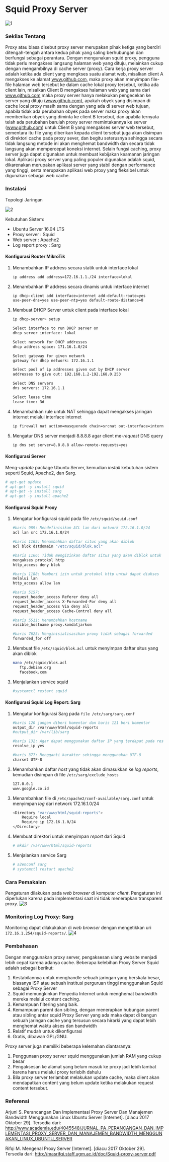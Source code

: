 # Squid Proxy Server
![1](https://github.com/renisakhairiyah/proxysquid/blob/master/squid.jpg)
### Sekilas Tentang
Proxy atau biasa disebut proxy server merupakan pihak ketiga yang berdiri ditengah-tengah antara kedua pihak yang saling berhubungan dan berfungsi sebagai perantara. Dengan mengunakan squid proxy, pengguna tidak perlu mengakses langsung halaman web yang dituju, melainkan cukup dengan mengambilnya di cache server (proxy).
Cara kerja proxy server adalah ketika ada client yang mengkses suatu alamat web, misalkan client A mengakses ke alamat www.github.com, maka proxy akan menyimpan file-file halaman web tersebut ke dalam cache lokal proxy tersebut, ketika ada client lain, misalkan Client B mengakses halaman web yang sama dari www.github.com maka proxy server hanya melakukan pengecekan ke server yang dituju (www.github.com), apakah obyek yang disimpan di cache local proxy masih sama dengan yang ada di server web tujuan, apabila tidak ada perubahan obyek pada server maka proxy akan memberikan obyek yang diminta ke client B tersebut, dan apabila ternyata telah ada perubahan barulah proxy server memintakannya ke server (www.github.com) untuk Client B yang mengakses server web tersebut, sementara itu file yang diberikan kepada client tersebut juga akan disimpan di direktori cache pada proxy sever, dan begitu seterusnya sehingga secara tidak langsung   metode ini akan menghemat bandwidth dan secara tidak langsung akan mempercepat koneksi internet.
Selain fungsi caching, proxy server juga dapat digunakan untuk membuat kebijakan keamanan jaringan lokal. Aplikasi proxy server yang paling populer digunakan adalah squid, dikarenakan merupakan aplikasi server yang stabil dengan performance yang tinggi, serta merupakan aplikasi web proxy yang fleksibel untuk digunakan sebagai web cache.

### Instalasi
Topologi Jaringan 

 ![2](https://github.com/renisakhairiyah/proxysquid/blob/master/Topologi.png)


Kebutuhan Sistem:
- Ubuntu Server 16.04 LTS 
- Proxy server : Squid
- Web server : Apache2
- Log report proxy : Sarg

#### Konfigurasi Router MikroTik
1. Menambahkan IP address secara statik untuk interface lokal
    ```sh
    ip address add address=172.16.1.1./24 interface=lokal 
    ```
2. Menambahkan IP address secara dinamis untuk interface internet
    ```sh 
    ip dhcp-client add interface=internet add-default-route=yes 
    use-peer-dns=yes use-peer-ntp=yes default-route-distance=0
    ```
3. Membuat DHCP Server untuk client pada interface lokal
    ```sh
    ip dhcp-server> setup
    
    Select interface to run DHCP server on
    dhcp server interface: lokal
    
    Select network for DHCP addresses
    dhcp address space: 171.16.1.0/24
    
    Select gateway for given network
    gateway for dhcp network: 172.16.1.1
    
    Select pool of ip addresses given out by DHCP server
    addresses to give out: 192.168.1.2-192.168.0.253
    
    Select DNS servers
    dns servers: 172.16.1.1
   
    Select lease time
    lease time: 3d
    ```
4. Menambahkan rule untuk NAT sehingga dapat mengakses jaringan internet melalui interface internet
    ```sh
    ip firewall nat action=masquerade chain=srcnat out-interface=internet
    ```
5. Mengatur DNS server menjadi 8.8.8.8 agar client me-*request* DNS query
    ```sh
    ip dns set server=8.8.8.8 allow-remote-requests=yes
    ```

#### Konfigurasi Server
Meng-*update* package Ubuntu Server, kemudian *install* kebutuhan sistem seperti Squid, Apache2, dan Sarg. 
```sh
# apt-get update
# apt-get -y install squid
# apt-get -y install sarg
# apt-get -y install apache2 
```
#### Konfigurasi Squid Proxy
1. Mengatur konfigurasi squid pada file `/etc/squid/squid.conf`
    ```sh
    #baris 989: Mendefinisikan ACL lan dari network 172.16.1.0/24
    acl lan src 172.16.1.0/24
    
    #baris 1165: Menambahkan daftar situs yang akan diblok
    acl blok dstdomain "/etc/squid/blok.acl"
    
    #baris 1166: Tidak mengizinkan daftar situs yang akan diblok untuk 
    mengakses protokol http
    http_access deny blok

    #baris 1188: Memberi izin untuk protokol http untuk dapat diakses 
    melalui lan
    http_access allow lan
    
    #baris 5157: 
    request_header_access Referer deny all
    request_header_access X-Forwarded-For deny all
    request_header_access Via deny all
    request_header_access Cache-Control deny all
    
    #baris 5511: Menambahkan hostname
    visible_hostname proxy.komdatjarkom

    #baris 7625: Menginisialisasikan proxy tidak sebagai forwarded
    forwarded_for off
    ```
2. Membuat file `/etc/squid/blok.acl` untuk menyimpan daftar situs yang akan diblok
   ```sh
   nano /etc/squid/blok.acl
      ftp.debian.org
      facebook.com
   ```
3. Menjalankan service squid
    ```sh
    #systemctl restart squid
    ```
#### Konfigurasi Squid Log Report: Sarg 
1. Mengatur konfigurasi Sarg pada `file /etc/sarg/sarg.conf`
    ```sh
    #baris 120 jangan diberi komentar dan baris 121 beri komentar
    output_dir /var/www/html/squid-reports
    #output_dir /var/lib/sarg
    
    #baris 132: Agar dapat menggunakan daftar IP yang terdapat pada resolve
    resolve_ip yes
    
    #baris 377: Mengganti karakter sehingga menggunakan UTF-8
    charset UTF-8
    ```
2. Menambahkan daftar *host* yang tidak akan dimasukkan ke *log reports*, kemudian disimpan di file `/etc/sarg/exclude_hosts`
    ```sh
    127.0.0.1
    www.google.co.id
    ```    
3. Menambahkan file di `/etc/apache2/conf-available/sarg.conf` untuk menyimpan *log* dari network 172.16.1.0/24
    ```sh
    <Directory "var/www/html/squid-reports">
        Require local
        Require ip 172.16.1.0/24
    </Directory>
    ```
4. Membuat direktori untuk menyimpan *report* dari Squid 
    ```sh 
    # mkdir /var/www/html/squid-reports
    ```
5. Menjalankan service Sarg
    ```sh
    # a2enconf sarg
    # systemctl restart apache2
    ```
   
### Cara Pemakaian
Pengaturan dilakukan pada *web browser* di komputer *client*. Pengaturan ini diperlukan karena pada implementasi saat ini tidak menerapkan transparent proxy. 
![3](https://github.com/renisakhairiyah/proxysquid/blob/master/client-2.PNG)

### Monitoring Log Proxy: Sarg
Monitoring dapat dilakukakan di *web browser* dengan mengetikkan uri `172.16.1.254/squid-reports/`.
![4](https://github.com/renisakhairiyah/proxysquid/blob/master/client-3.PNG)

### Pembahasan
Dengan menggunakan proxy server, pengaksesan ulang website menjadi lebih cepat karena adanya cache. Beberapa kelebihan Proxy Server Squid adalah sebagai berikut:
1. Kestabilannya untuk menghandle sebuah jaringan yang berskala besar, biasanya ISP atau sebuah institusi perguruan tinggi   menggunakan Squid sebagai Proxy Server
2. Squid memungkinkan Penyedia Internet untuk menghemat bandwidth mereka melalui content caching.
3. Kemampuan filtering yang baik.
4. Kemampuan parent dan sibling, dengan menerapkan hubungan parent atau sibling antar squid Proxy Server yang ada maka dapat di bangun sebuah jaringan cache yang tersusun secara hirarki yang dapat lebih menghemat waktu akses dan bandwidth
5. Relatif mudah untuk dikonfigurasi
6. Gratis, dibawah GPL/GNU.

Proxy server juga memiliki beberapa kelemahan diantaranya:
1. Penggunaan proxy server squid menggunakan jumlah RAM yang cukup besar
2. Pengaksesan ke alamat yang belum masuk ke proxy jadi lebih lambat karena harus melalui proxy terlebih dahulu
3. Bila proxy server terlambat melakukan update cache, maka client akan mendapatkan content yang belum update ketika melakukan request content tersebut.

### Referensi
Arjuni S. Perancangan Dan Implementasi Proxy Server Dan Manajemen Bandwidth Menggunakan Linux Ubuntu Server [Internet]. [diacu 2017 Oktober 29]. Tersedia dari: http://www.academia.edu/4045548/JURNAL_PA_PERANCANGAN_DAN_IMPLEMENTASI_PROXY_SERVER_DAN_MANAJEMEN_BANDWIDTH_MENGGUNAKAN_LINUX_UBUNTU_SERVER

Rifqi M. Mengenal Proxy Server [Internet]. [diacu 2017 Oktober 29]. Tersedia dari: http://masrifqi.staff.ugm.ac.id/doc/Squid-proxy-server.pdf

[//]: # (These are reference links used in the body of this note and get stripped out when the markdown processor does its job. There is no need to format nicely because it shouldn't be seen. Thanks SO - http://stackoverflow.com/questions/4823468/store-comments-in-markdown-syntax)


   [dill]: <https://github.com/joemccann/dillinger>
   [git-repo-url]: <https://github.com/joemccann/dillinger.git>
   [john gruber]: <http://daringfireball.net>
   [df1]: <http://daringfireball.net/projects/markdown/>
   [markdown-it]: <https://github.com/markdown-it/markdown-it>
   [Ace Editor]: <http://ace.ajax.org>
   [node.js]: <http://nodejs.org>
   [Twitter Bootstrap]: <http://twitter.github.com/bootstrap/>
   [jQuery]: <http://jquery.com>
   [@tjholowaychuk]: <http://twitter.com/tjholowaychuk>
   [express]: <http://expressjs.com>
   [AngularJS]: <http://angularjs.org>
   [Gulp]: <http://gulpjs.com>

   [PlDb]: <https://github.com/joemccann/dillinger/tree/master/plugins/dropbox/README.md>
   [PlGh]: <https://github.com/joemccann/dillinger/tree/master/plugins/github/README.md>
   [PlGd]: <https://github.com/joemccann/dillinger/tree/master/plugins/googledrive/README.md>
   [PlOd]: <https://github.com/joemccann/dillinger/tree/master/plugins/onedrive/README.md>
   [PlMe]: <https://github.com/joemccann/dillinger/tree/master/plugins/medium/README.md>
   [PlGa]: <https://github.com/RahulHP/dillinger/blob/master/plugins/googleanalytics/README.md>

